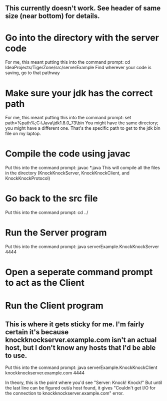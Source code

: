 ## This currently doesn't work. See header of same size (near bottom) for details.

# Go into the directory with the server code
For me, this meant putting this into the command prompt:
cd IdeaProjects/TigerZone/src/serverExample
Find wherever your code is saving, go to that pathway

# Make sure your jdk has the correct path
For me, this meant putting this into the command prompt:
set path=%path%;C:\Java\jdk1.8.0_73\bin
You might have the same directory; you might have a different one. That's the specific path to get to the jdk bin file on my laptop.

# Compile the code using javac
Put this into the command prompt:
javac *.java
This will compile all the files in the directory (KnockKnockServer, KnockKnockClient, and KnockKnockProtocol)

# Go back to the src file
Put this into the command prompt:
cd ../

# Run the Server program
Put this into the command prompt:
java serverExample.KnockKnockServer 4444

# Open a seperate command prompt to act as the Client

# Run the Client program

## This is where it gets sticky for me. I'm fairly certain it's because knockknockserver.example.com isn't an actual host, but I don't know any hosts that I'd be able to use.
 
Put this into the command prompt:
java serverExample.KnockKnockClient knockknockserver.example.com 4444


In theory, this is the point where you'd see "Server: Knock! Knock!"
But until the last line can be figured out/a host found, it gives "Couldn't get I/O for the connection to knockknockserver.example.com" error.